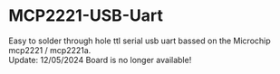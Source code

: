 # MCP2221-USB-Uart
Easy to solder through hole ttl serial usb uart bassed on the Microchip mcp2221 / mcp2221a. 
<br>
Update: 12/05/2024 Board is no longer available!
